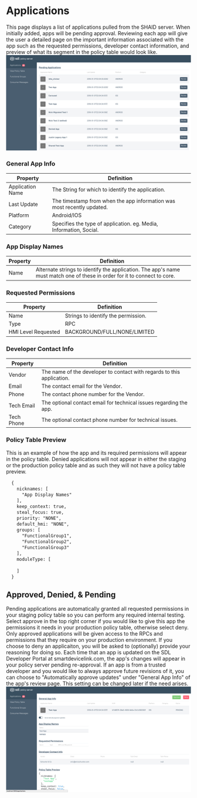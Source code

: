 # Applications
This page displays a list of applications pulled from the SHAID server. When initially added, apps will be pending approval. Reviewing each app will give the user a detailed page on the important information associated with the app such as the requested permissions, developer contact information, and preview of what its segment in the policy table would look like.
![Applications-List](./assets/Applications-List.png)
### General App Info
| Property | Definition |
|----------|---------|
| Application Name | The String for which to identify the application. |
| Last Update | The timestamp from when the app information was most recently updated. |
| Platform | Android/IOS |
| Category | Specifies the type of application. eg. Media, Information, Social. |

### App Display Names
| Property | Definition |
|----------|---------|
| Name   | Alternate strings to identify the application. The app's name must match one of these in order for it to connect to core. |

### Requested Permissions
| Property | Definition |
|----------|---------|
| Name | Strings to identify the permission. |
| Type | RPC  |
| HMI Level Requested | BACKGROUND/FULL/NONE/LIMITED   |

### Developer Contact Info
| Property | Definition |
|----------|---------|
| Vendor | The name of the developer to contact with regards to this application. |
| Email | The contact email for the Vendor. |
| Phone | The contact phone number for the Vendor. |
| Tech Email | The optional contact email for technical issues regarding the app. |
| Tech Phone | The optional contact phone number for technical issues. |


### Policy Table Preview
This is an example of how the app and its required permissions will appear in the policy table. Denied applications will not appear in either the staging or the production policy table and as such they will not have a policy table preview.
```
  {
    nicknames: [
      "App Display Names"
    ],
    keep_context: true,
    steal_focus: true,
    priority: "NONE",
    default_hmi: "NONE",
    groups: [
      "FunctionalGroup1",
      "FunctionalGroup2",
      "FunctionalGroup3"
    ],
    moduleType: [

    ]
  }
```
## Approved, Denied, & Pending
Pending applications are automatically granted all requested permissions in your staging policy table so you can perform any required internal testing. Select approve in the top right corner if you would like to give this app the permissions it needs in your production policy table, otherwise select deny. Only approved applications will be given access to the RPCs and permissions that they require on your production environment. If you choose to deny an applicaiton, you will be asked to (optionally) provide your reasoning for doing so. Each time that an app is updated on the SDL Developer Portal at smartdevicelink.com, the app's changes will appear in your policy server pending re-approval. If an app is from a trusted developer and you would like to always approve future revisions of it, you can choose to "Automatically approve updates" under "General App Info" of the app's review page. This setting can be changed later if the need arises.
![App-Details](./assets/App-Details.png)
